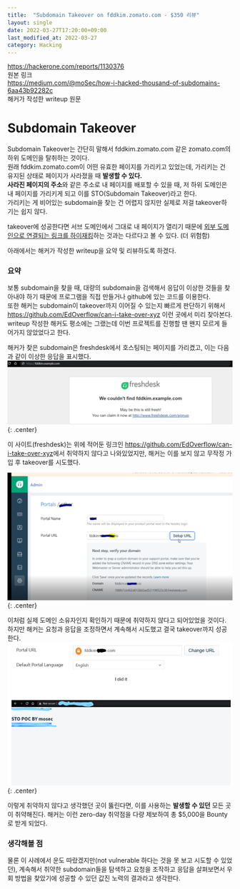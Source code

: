 ```yaml
---
title:  "Subdomain Takeover on fddkim.zomato.com - $350 리뷰"
layout: single
date: 2022-03-27T17:20:00+09:00
last_modified_at: 2022-03-27
category: Hacking
---
```


<https://hackerone.com/reports/1130376>  
원본 링크  
<https://medium.com/@moSec/how-i-hacked-thousand-of-subdomains-6aa43b92282c>  
해커가 작성한 writeup 원문

# Subdomain Takeover 
Subdomain Takeover는 간단히 말해서 fddkim.zomato.com 같은 zomato.com의 하위 도메인을 탈취하는 것이다.  
원래 fddkim.zomato.com이 어떤 유효한 페이지를 가리키고 있었는데, 가리키는 건 유지된 상태로 페이지가 사라졌을 때 **발생할 수 있다.**  
**사라진 페이지의 주소**와 같은 주소로 내 페이지를 배포할 수 있을 때, 저 하위 도메인은 내 페이지를 가리키게 되고 이를 STO(Subdomain Takeover)라고 한다.   
가리키는 게 비어있는 subdomain을 찾는 건 어렵지 않지만 실제로 저걸 takeover하기는 쉽지 않다.  

takeover에 성공한다면 서브 도메인에서 그대로 내 페이지가 열리기 때문에 [외부 도메인으로 연결되는 링크를 하이재킹](https://jaemin8852.github.io/hacking/1466889-Broken-link-hijacking/)하는 것과는 다르다고 볼 수 있다. (더 위험함)  
  
아래에서는 해커가 작성한 writeup을 요약 및 리뷰하도록 하겠다.
  
### 요약
보통 subdomain을 찾을 때, 대량의 subdomain을 검색해서 응답이 이상한 것들을 찾아내야 하기 때문에 프로그램을 직접 만들거나 github에 있는 코드를 이용한다.  
또한 해커는 subdomain이 takeover까지 이어질 수 있는지 빠르게 판단하기 위해서 <https://github.com/EdOverflow/can-i-take-over-xyz> 이런 곳에서 미리 찾아본다. writeup 작성한 해커도 평소에는 그랬는데 이번 프로젝트를 진행할 땐 왠지 모르게 들어가지 않았었다고 한다.  
  
해커가 찾은 subdomain은 freshdesk에서 호스팅되는 페이지를 가리켰고, 이는 다음과 같이 이상한 응답을 표시했다.  
![response](/assets/img/2022-03-27-1130376-subdomain-takeover-on-fddkim.zomato.com/1.png){: .center}  
  
이 사이트(freshdesk)는 위에 적어둔 링크인 <https://github.com/EdOverflow/can-i-take-over-xyz>에서 취약하지 않다고 나와있었지만, 해커는 이를 보지 않고 무작정 가입 후 takeover를 시도했다.  
  
![response](/assets/img/2022-03-27-1130376-subdomain-takeover-on-fddkim.zomato.com/2.png){: .center}  
  
이처럼 실제 도메인 소유자인지 확인하기 때문에 취약하지 않다고 되어있었을 것이다.  
하지만 해커는 요청과 응답을 조정하면서 계속해서 시도했고 결국 takeover까지 성공한다.  
![response](/assets/img/2022-03-27-1130376-subdomain-takeover-on-fddkim.zomato.com/3.png){: .center}  
  
이렇게 취약하지 않다고 생각했던 곳이 뚫린다면, 이를 사용하는 **발생할 수 있던** 모든 곳이 취약해진다. 해커는 이런 zero-day 취약점을 다량 제보하여 총 $5,000을 Bounty로 받게 되었다.  
  
### 생각해볼 점
물론 이 사례에서 운도 따랐겠지만(not vulnerable 하다는 것을 못 보고 시도할 수 있었던), 계속해서 취약한 subdomain들을 탐색하고 요청을 조작하고 응답을 살펴보면서 우회 방법을 찾았기에 성공할 수 있던 값진 노력의 결과라고 생각한다.